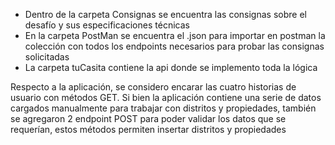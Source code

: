 - Dentro de la carpeta Consignas se encuentra las consignas sobre el desafío y sus especificaciones técnicas
- En la carpeta PostMan se encuentra el .json para importar en postman la colección con todos los endpoints necesarios para probar las consignas solicitadas
- La carpeta tuCasita contiene la api donde se implemento toda la lógica

Respecto a la aplicación, se considero encarar las cuatro historias de usuario con métodos GET. Si bien la aplicación contiene una serie de datos cargados manualmente para trabajar con distritos y propiedades, también se agregaron 2 endpoint POST para poder validar los datos que se requerían, estos métodos permiten insertar distritos y propiedades